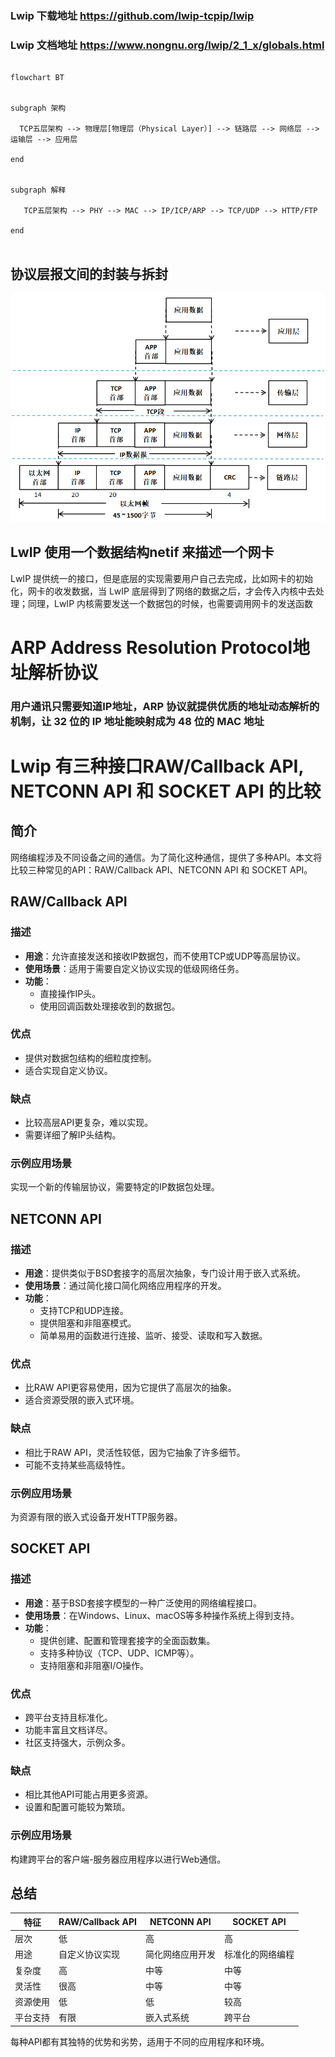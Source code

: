 
### Lwip 下载地址 https://github.com/lwip-tcpip/lwip
### Lwip 文档地址 https://www.nongnu.org/lwip/2_1_x/globals.html
```mermaid

flowchart BT


subgraph 架构

  TCP五层架构 --> 物理层[物理层（Physical Layer）] --> 链路层 --> 网络层 --> 运输层 --> 应用层

end


subgraph 解释

   TCP五层架构 --> PHY --> MAC --> IP/ICP/ARP --> TCP/UDP --> HTTP/FTP

end
    
```


## 协议层报文间的封装与拆封
![alt text](image.png)


## LwIP 使用一个数据结构netif 来描述一个网卡
LwIP 提供统一的接口，但是底层的实现需要用户自己去完成，比如网卡的初始化，网卡的收发数据，当 LwIP 底层得到了网络的数据之后，才会传入内核中去处理；同理，LwIP 内核需要发送一个数据包的时候，也需要调用网卡的发送函数


# ARP  Address Resolution Protocol地址解析协议
### 用户通讯只需要知道IP地址，ARP 协议就提供优质的地址动态解析的机制，让 32 位的 IP 地址能映射成为 48 位的 MAC 地址


# Lwip 有三种接口RAW/Callback API, NETCONN API 和 SOCKET API 的比较

## 简介

网络编程涉及不同设备之间的通信。为了简化这种通信，提供了多种API。本文将比较三种常见的API：RAW/Callback API、NETCONN API 和 SOCKET API。

## RAW/Callback API

### 描述
- **用途**：允许直接发送和接收IP数据包，而不使用TCP或UDP等高层协议。
- **使用场景**：适用于需要自定义协议实现的低级网络任务。
- **功能**：
  - 直接操作IP头。
  - 使用回调函数处理接收到的数据包。

### 优点
- 提供对数据包结构的细粒度控制。
- 适合实现自定义协议。

### 缺点
- 比较高层API更复杂，难以实现。
- 需要详细了解IP头结构。

### 示例应用场景
实现一个新的传输层协议，需要特定的IP数据包处理。

## NETCONN API

### 描述
- **用途**：提供类似于BSD套接字的高层次抽象，专门设计用于嵌入式系统。
- **使用场景**：通过简化接口简化网络应用程序的开发。
- **功能**：
  - 支持TCP和UDP连接。
  - 提供阻塞和非阻塞模式。
  - 简单易用的函数进行连接、监听、接受、读取和写入数据。

### 优点
- 比RAW API更容易使用，因为它提供了高层次的抽象。
- 适合资源受限的嵌入式环境。

### 缺点
- 相比于RAW API，灵活性较低，因为它抽象了许多细节。
- 可能不支持某些高级特性。

### 示例应用场景
为资源有限的嵌入式设备开发HTTP服务器。

## SOCKET API

### 描述
- **用途**：基于BSD套接字模型的一种广泛使用的网络编程接口。
- **使用场景**：在Windows、Linux、macOS等多种操作系统上得到支持。
- **功能**：
  - 提供创建、配置和管理套接字的全面函数集。
  - 支持多种协议（TCP、UDP、ICMP等）。
  - 支持阻塞和非阻塞I/O操作。

### 优点
- 跨平台支持且标准化。
- 功能丰富且文档详尽。
- 社区支持强大，示例众多。

### 缺点
- 相比其他API可能占用更多资源。
- 设置和配置可能较为繁琐。

### 示例应用场景
构建跨平台的客户端-服务器应用程序以进行Web通信。

## 总结

| 特征           | RAW/Callback API          | NETCONN API                 | SOCKET API                  |
|----------------|---------------------------|-----------------------------|-----------------------------|
| 层次           | 低                        | 高                          | 高                          |
| 用途           | 自定义协议实现            | 简化网络应用开发            | 标准化的网络编程            |
| 复杂度         | 高                        | 中等                        | 中等                        |
| 灵活性         | 很高                      | 中等                        | 中等                        |
| 资源使用       | 低                        | 低                          | 较高                        |
| 平台支持       | 有限                      | 嵌入式系统                  | 跨平台                      |

每种API都有其独特的优势和劣势，适用于不同的应用程序和环境。



